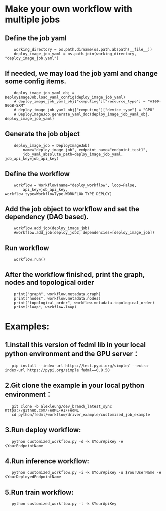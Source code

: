 
# Make your own workflow with multiple jobs
## Define the job yaml
```
    working_directory = os.path.dirname(os.path.abspath(__file__))
    deploy_image_job_yaml = os.path.join(working_directory, "deploy_image_job.yaml")
```

## If needed, we may load the job yaml and change some config items.
``` 
    deploy_image_job_yaml_obj = DeployImageJob.load_yaml_config(deploy_image_job_yaml)
    # deploy_image_job_yaml_obj["computing"]["resource_type"] = "A100-80GB-SXM"
    # deploy_image_job_yaml_obj["computing"]["device_type"] = "GPU"
    # DeployImageJob.generate_yaml_doc(deploy_image_job_yaml_obj, deploy_image_job_yaml)
```

## Generate the job object
```
    deploy_image_job = DeployImageJob(
        name="deploy_image_job", endpoint_name="endpoint_test1",
        job_yaml_absolute_path=deploy_image_job_yaml, job_api_key=job_api_key)
```

## Define the workflow
```
    workflow = Workflow(name="deploy_workflow", loop=False,
        api_key=job_api_key, workflow_type=WorkflowType.WORKFLOW_TYPE_DEPLOY)
```

## Add the job object to workflow and set the dependency (DAG based).
```    
    workflow.add_job(deploy_image_job)
    #workflow.add_job(deploy_job2, dependencies=[deploy_image_job])
```

## Run workflow
```
    workflow.run()
```

## After the workflow finished, print the graph, nodes and topological order
```
    print("graph", workflow.metadata.graph)
    print("nodes", workflow.metadata.nodes)
    print("topological_order", workflow.metadata.topological_order)
    print("loop", workflow.loop)
```

# Examples:
## 1.install this version of fedml lib in your local python environment and the GPU server：
```
   pip install --index-url https://test.pypi.org/simple/ --extra-index-url https://pypi.org/simple fedml==0.8.58
```
## 2.Git clone the example in your local python environment：
```
   git clone -b alexleung/dev_branch_latest_sync https://github.com/FedML-AI/FedML
   cd python/fedml/workflow/driver_example/customized_job_example
```
## 3.Run deploy workflow:
```
   python customized_workflow.py -d -k $YourApiKey -e $YourEndpointName
```
## 4.Run inference workflow:
```
   python customized_workflow.py -i -k $YourApiKey -u $YourUserName -e $YourDeployedEndpointName
```
## 5.Run train workflow:
```
   python customized_workflow.py -t -k $YourApiKey
```